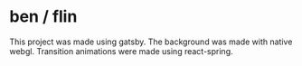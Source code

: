 # ben / flin

This project was made using gatsby. The background was made with native webgl. Transition animations
were made using react-spring.